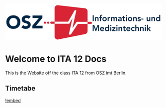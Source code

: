 ![](/img/OSZimt-Logo-l.png)

# Welcome to ITA 12 Docs
This is the Website off the class ITA 12 from OSZ imt Berlin.

## Timetabe

[!embed](https://mese.webuntis.com/WebUntis/monitor?school=OSZ%20IMT&simple=2&type=1&monitorType=tt&name=ITA%2012)
